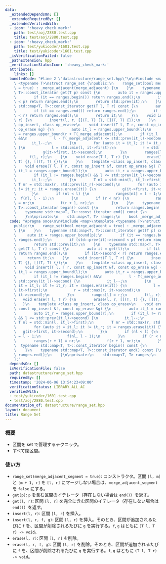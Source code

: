```yaml
---
data:
  _extendedDependsOn: []
  _extendedRequiredBy: []
  _extendedVerifiedWith:
  - icon: ':heavy_check_mark:'
    path: test/aoj/2880.test.cpp
    title: test/aoj/2880.test.cpp
  - icon: ':heavy_check_mark:'
    path: test/yukicoder/1601.test.cpp
    title: test/yukicoder/1601.test.cpp
  _isVerificationFailed: false
  _pathExtension: hpp
  _verificationStatusIcon: ':heavy_check_mark:'
  attributes:
    links: []
  bundledCode: "#line 2 \"datastructure/range_set.hpp\"\n\n#include <map>\ntemplate\
    \ <typename T>\nstruct range_set {\npublic:\n    range_set(bool merge_adjacent\
    \ = true) : _merge_adjacent(merge_adjacent) {\n    }\n    typename std::map<T,\
    \ T>::const_iterator get(T p) const {\n        auto it = ranges.upper_bound(p);\n\
    \        if (it == ranges.begin()) return ranges.end();\n        if (std::prev(it)->second\
    \ < p) return ranges.end();\n        return std::prev(it);\n    }\n    typename\
    \ std::map<T, T>::const_iterator get(T l, T r) const {\n        auto it = get(l);\n\
    \        if (it == ranges.end()) return ranges.end();\n        if (it->second\
    \ < r) return ranges.end();\n        return it;\n    }\n    void insert(T l, T\
    \ r) {\n        insert(l, r, [](T, T) {}, [](T, T) {});\n    }\n    template <class\
    \ op_insert, class op_erase>\n    void insert(T l, T r, const op_insert &f, const\
    \ op_erase &g) {\n        auto it_l = ranges.upper_bound(l);\n        auto it_r\
    \ = ranges.upper_bound(r + T(_merge_adjacent));\n        if (it_l != ranges.begin()\
    \ &&\n            l - T(_merge_adjacent) <= std::prev(it_l)->second) {\n     \
    \       it_l--;\n        }\n        for (auto it = it_l; it != it_r; it = ranges.erase(it))\
    \ {\n            l = std::min(l, it->first);\n            r = std::max(r, it->second);\n\
    \            g(it->first, it->second);\n        }\n        ranges[l] = r;\n  \
    \      f(l, r);\n    }\n    void erase(T l, T r) {\n        erase(l, r, [](T,\
    \ T) {}, [](T, T) {});\n    }\n    template <class op_insert, class op_erase>\n\
    \    void erase(T l, T r, const op_insert &f, const op_erase &g) {\n        auto\
    \ it_l = ranges.upper_bound(l);\n        auto it_r = ranges.upper_bound(r);\n\
    \        if (it_l != ranges.begin() && l <= std::prev(it_l)->second) {\n     \
    \       it_l--;\n        }\n        T nl = std::min(l, it_l->first);\n       \
    \ T nr = std::max(r, std::prev(it_r)->second);\n        for (auto it = it_l; it\
    \ != it_r; it = ranges.erase(it)) {\n            g(it->first, it->second);\n \
    \       }\n        if (nl < l) {\n            ranges[nl] = l - 1;\n          \
    \  f(nl, l - 1);\n        }\n        if (r < nr) {\n            ranges[r + 1]\
    \ = nr;\n            f(r + 1, nr);\n        }\n    }\n    typename std::map<T,\
    \ T>::const_iterator begin() const {\n        return ranges.begin();\n    }\n\
    \    typename std::map<T, T>::const_iterator end() const {\n        return ranges.end();\n\
    \    }\n\nprivate:\n    std::map<T, T> ranges;\n    bool _merge_adjacent;\n};\n"
  code: "#pragma once\n\n#include <map>\ntemplate <typename T>\nstruct range_set {\n\
    public:\n    range_set(bool merge_adjacent = true) : _merge_adjacent(merge_adjacent)\
    \ {\n    }\n    typename std::map<T, T>::const_iterator get(T p) const {\n   \
    \     auto it = ranges.upper_bound(p);\n        if (it == ranges.begin()) return\
    \ ranges.end();\n        if (std::prev(it)->second < p) return ranges.end();\n\
    \        return std::prev(it);\n    }\n    typename std::map<T, T>::const_iterator\
    \ get(T l, T r) const {\n        auto it = get(l);\n        if (it == ranges.end())\
    \ return ranges.end();\n        if (it->second < r) return ranges.end();\n   \
    \     return it;\n    }\n    void insert(T l, T r) {\n        insert(l, r, [](T,\
    \ T) {}, [](T, T) {});\n    }\n    template <class op_insert, class op_erase>\n\
    \    void insert(T l, T r, const op_insert &f, const op_erase &g) {\n        auto\
    \ it_l = ranges.upper_bound(l);\n        auto it_r = ranges.upper_bound(r + T(_merge_adjacent));\n\
    \        if (it_l != ranges.begin() &&\n            l - T(_merge_adjacent) <=\
    \ std::prev(it_l)->second) {\n            it_l--;\n        }\n        for (auto\
    \ it = it_l; it != it_r; it = ranges.erase(it)) {\n            l = std::min(l,\
    \ it->first);\n            r = std::max(r, it->second);\n            g(it->first,\
    \ it->second);\n        }\n        ranges[l] = r;\n        f(l, r);\n    }\n \
    \   void erase(T l, T r) {\n        erase(l, r, [](T, T) {}, [](T, T) {});\n \
    \   }\n    template <class op_insert, class op_erase>\n    void erase(T l, T r,\
    \ const op_insert &f, const op_erase &g) {\n        auto it_l = ranges.upper_bound(l);\n\
    \        auto it_r = ranges.upper_bound(r);\n        if (it_l != ranges.begin()\
    \ && l <= std::prev(it_l)->second) {\n            it_l--;\n        }\n       \
    \ T nl = std::min(l, it_l->first);\n        T nr = std::max(r, std::prev(it_r)->second);\n\
    \        for (auto it = it_l; it != it_r; it = ranges.erase(it)) {\n         \
    \   g(it->first, it->second);\n        }\n        if (nl < l) {\n            ranges[nl]\
    \ = l - 1;\n            f(nl, l - 1);\n        }\n        if (r < nr) {\n    \
    \        ranges[r + 1] = nr;\n            f(r + 1, nr);\n        }\n    }\n  \
    \  typename std::map<T, T>::const_iterator begin() const {\n        return ranges.begin();\n\
    \    }\n    typename std::map<T, T>::const_iterator end() const {\n        return\
    \ ranges.end();\n    }\n\nprivate:\n    std::map<T, T> ranges;\n    bool _merge_adjacent;\n\
    };"
  dependsOn: []
  isVerificationFile: false
  path: datastructure/range_set.hpp
  requiredBy: []
  timestamp: '2024-06-06 13:54:23+09:00'
  verificationStatus: LIBRARY_ALL_AC
  verifiedWith:
  - test/yukicoder/1601.test.cpp
  - test/aoj/2880.test.cpp
documentation_of: datastructure/range_set.hpp
layout: document
title: Range Set
---
```


### 概要
- 区間を set で管理するテクニック。
- すべて閉区間。
  
### 使い方
- `range_set(merge_adjacent_segment = true)`: コンストラクタ。区間 `[l, m]` と `[m + 1, r]` を `[l, r]` にマージしない場合は、`merge_adjacent_segment` を `false` にする。
- `get(p)`: `p` を含む区間のイテレータ（存在しない場合は `end()`）を返す。
- `get(l, r)`: 区間 `[l, r]` を完全に含む区間のイテレータ（存在しない場合は `end()`）を返す。
- `insert(l, r)`: 区間 `[l, r]` を挿入。
- `insert(l, r, f, g)`: 区間 `[l, r]` を挿入。そのとき、区間が追加されるたびに `f` を、区間が削除されるたびに `g` を実行する。`f`, `g` はともに `(T l, T r) -> void`。
- `erase(l, r)`: 区間 `[l, r]` を削除。
- `erase(l, r, f, g)`: 区間 `[l, r]` を削除。そのとき、区間が追加されるたびに `f` を、区間が削除されるたびに `g` を実行する。`f`, `g` はともに `(T l, T r) -> void`。